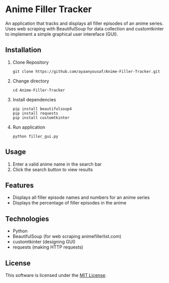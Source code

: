# Anime Filler Tracker

An application that tracks and displays all filler episodes of an anime series. Uses web scraping with BeautifulSoup for data collection and customtkinter to implement a simple graphical user intereface (GUI).

## Installation 
1. Clone Repository
     ```
     git clone https://github.com/ayaanyousaf/Anime-Filler-Tracker.git
     ```
3. Change directory
     ```
     cd Anime-Filler-Tracker
     ```
5. Install dependencies
     ```
     pip install beautifulsoup4
     pip install requests
     pip install customtkinter
     ```
7. Run application
     ```
     python filler_gui.py
     ```

## Usage 
1. Enter a valid anime name in the search bar
2. Click the search button to view results

## Features
* Displays all filler episode names and numbers for an anime series
* Displays the percentage of filler episodes in the anime

## Technologies 
- Python
- BeautifulSoup (for web scraping animefillerlist.com)
- customtkinter (designing GUI)
- requests (making HTTP requests)

## License 
This software is licensed under the [MIT License](LICENSE).
